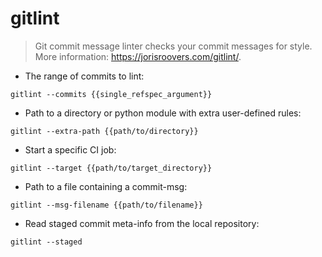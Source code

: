 # gitlint

> Git commit message linter checks your commit messages for style.
> More information: <https://jorisroovers.com/gitlint/>.

- The range of commits to lint:

`gitlint --commits {{single_refspec_argument}}`

- Path to a directory or python module with extra user-defined rules:

`gitlint --extra-path {{path/to/directory}}`

- Start a specific CI job:

`gitlint --target {{path/to/target_directory}}`

- Path to a file containing a commit-msg:

`gitlint --msg-filename {{path/to/filename}}`

- Read staged commit meta-info from the local repository:

`gitlint --staged`
